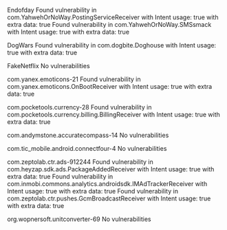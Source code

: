 Endofday
Found vulnerability in com.YahwehOrNoWay.PostingServiceReceiver with Intent usage: true with extra data: true
Found vulnerability in com.YahwehOrNoWay.SMSsmack with Intent usage: true with extra data: true

DogWars
Found vulnerability in com.dogbite.Doghouse with Intent usage: true with extra data: true

FakeNetflix
No vulnerabilities

com.yanex.emoticons-21
Found vulnerability in com.yanex.emoticons.OnBootReceiver with Intent usage: true with extra data: true

com.pocketools.currency-28
Found vulnerability in com.pocketools.currency.billing.BillingReceiver with Intent usage: true with extra data: true

com.andymstone.accuratecompass-14
No vulnerabilities

com.tic_mobile.android.connectfour-4
No vulnerabilities

com.zeptolab.ctr.ads-912244
Found vulnerability in com.heyzap.sdk.ads.PackageAddedReceiver with Intent usage: true with extra data: true
Found vulnerability in com.inmobi.commons.analytics.androidsdk.IMAdTrackerReceiver with Intent usage: true with extra data: true
Found vulnerability in com.zeptolab.ctr.pushes.GcmBroadcastReceiver with Intent usage: true with extra data: true
<StackOverflowError>

org.wopnersoft.unitconverter-69
No vulnerabilities

